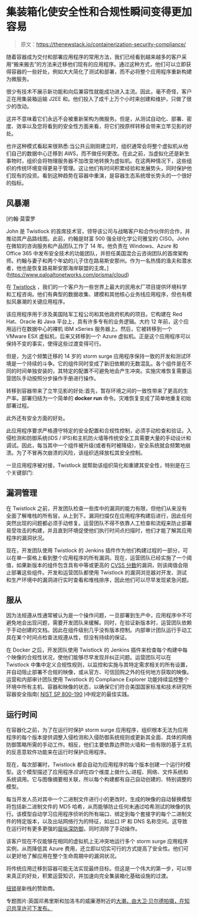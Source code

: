 # 集装箱化使安全性和合规性瞬间变得更加容易

> 原文：<https://thenewstack.io/containerization-security-compliance/>

随着容器成为交付和部署应用程序的常用方法，我们已经看到越来越多的客户采用“搬来搬去”的方法来迁移他们现有的应用程序。通过这种方式，他们可以立即获得容器的一些好处，例如大大简化了测试和部署，而不必将整个应用程序重新构建为微服务。

很少有技术不展示新功能和向后兼容性就能成功进入主流。因此，毫不奇怪，客户正在用集装箱运输 J2EE 和。他们投入了成千上万个小时来创建和维护，只做了很少的改动。

这并不意味着它们永远不会被重新架构为微服务。但是，从测试自动化、部署、密度、效率以及您将看到的安全性方面来看，将它们按原样转移会带来立竿见影的好处。

也许这种模式看起来很熟悉:当公共云刚刚建立时，组织通常会将整个虚拟机从他们自己的数据中心迁移到 AWS，而不做任何更改。在此之前，当虚拟化还是新生事物时，组织会将物理服务器不加改变地转换为虚拟机。在这两种情况下，这些组织的传统环境变得更易于管理。这让他们有时间积累经验和发展势头，同时保护他们现有的投资。看到这种趋势在容器中重演，是容器生态系统增长势头的一个很好的指标。

## 风暴潮

 [约翰·莫雷罗

John 是 Twistlock 的首席技术官，领导该公司与战略客户和合作伙伴的合作，并推动其产品路线图。此前，约翰是财富 500 强全球化学公司雅宝的 CISO。John 在微软的咨询服务和产品团队工作了 14 年。他负责在 Windows、Azure 和 Office 365 中发布安全技术的功能团队，并担任美国混合云咨询团队的首席架构师。约翰与妻子和两个年幼的儿子住在路易斯安那州。作为一名热情的渔夫和潜水者，他也是恢复路易斯安那海岸联盟的主席。](https://www.paloaltonetworks.com/prisma/cloud) 

在 [Twistlock](https://www.paloaltonetworks.com/prisma/cloud) ，我们的一个客户为一些世界上最大的民用水厂项目提供环境科学和工程咨询。他们有典型的数据收集、建模和其他核心业务线应用程序，但也有模拟风暴潮的关键应用程序。

该应用程序用于涉及美国陆军工程公司和其他政府机构的项目。它构建在 Red Hat、Oracle 和 Java 平台上，具有许多专有的业务逻辑。大约 12 年前，这个应用运行在数据中心的裸机 IBM xSeries 服务器上。然后，它被转移到一个 VMware ESX 虚拟机，后来又转移到一个 Azure 虚拟机。正是这个应用程序可以保持不变的事实，使得这些过渡变得可行。

但是，为这个频繁迁移的 14 岁的 storm surge 应用程序保持一致的开发和测试环境是一个持续的斗争。它的组件同时变成了新旧依赖的无数混乱。各个组件是在不同的时间单独安装的，其特定的配置不可避免地会产生冲突。实施灾难恢复需要运营团队手动按照分步操作手册进行操作。

转移到容器带来了立竿见影的好处:首先，暂存环境之间的一致性带来了更高的生产率。部署归结为一个简单的 **docker run** 命令。灾难恢复变成了简单地重复初始部署过程。

此外还有安全方面的好处。

此应用程序要求严格遵守特定的安全配置和合规性控制，必须手动检查和验证。入侵检测和防御系统(IDS / IPS)和主机防火墙等传统安全工具需要大量的手动设计和调试。因此，每当其中一个组件被升级(或者有时被降级)，安全系统就会频繁地崩溃。为了不冒再次崩溃的风险，该组织选择放松其安全控制。

一旦应用程序被对接，Twistlock 就帮助该组织简化和重建其安全性，特别是在三个关键部门:

## 漏洞管理

在 Twistlock 之前，开发团队检查一些库中的漏洞的能力有限，但他们从来没有全面了解堆栈的所有层，从上到下。漏洞扫描仅在应用程序构建后进行，因此任何突然出现的问题都必须手动修复。运营团队不得不依靠人工检查和流程来防止部署易受攻击的构建，并且直到环境促使他们执行时间点扫描时，他们才能了解其应用程序的漏洞状况。

现在，开发团队使用 Twistlock 的 Jenkins 插件作为他们构建过程的一部分，可以在单一窗格上看到整个应用程序的所有漏洞。现在，运营团队已经实施了一个阈值，如果新版本的组件包含具有中等或更高的 [CVSS 分数](https://www.first.org/cvss/specification-document)的漏洞，则该阈值会阻止部署这些组件。开发和运营团队都使用 Twistlock 的漏洞浏览器对开发、测试和生产环境中的漏洞进行实时查看和堆栈排序，因此他们可以尽早发现紧急问题。

## 服从

因为法规遵从性通常被认为是一个操作问题，一旦部署到生产中，应用程序中不可避免地会出现问题，需要开发团队来缓解。同时，在验证新版本时，运营团队依赖于手动创建的文档。因此在组件级别几乎没有版本控制。内部审计团队运行手动工具在某个时间点检查法规遵从性，但没有持续的保证。

在 Docker 之后，开发团队使用 Twistlock 的 Jenkins 插件来检查每个构建中每个映像的合规性状况，使他们能够尽早发现并纠正问题。运营团队可以在 Twistlock 中集中定义合规性规则，以监控和实施与其特定需求相关的所有设置，并自动阻止部署不合规的映像，或从官方、可信回购之外的任何地方获取的映像。运营和内部审计团队使用 Twistlock 的 Compliance Explorer 功能持续监控整个环境中所有主机、容器和映像的状态，以确保它们符合美国国家标准和技术研究所容器安全指南( [NIST SP 800-190](https://csrc.nist.gov/publications/detail/sp/800-190/archive/2017-04-10) )中规定的最佳实践。

## 运行时间

在容器化之前，为了在运行时保护 storm surge 应用程序，组织根本无法为应用程序的每个版本提供调整入侵检测和入侵防御系统规则或更新其全面、具体的网络防御策略所需的手动工作。相反，他们主要依靠边界防火墙和一些有限的基于主机的反恶意软件功能来在运行时保护应用程序。

现在，每次部署时，Twistlock 都会自动为应用程序的每个版本创建一个运行时模型。这个模型描述了应用程序*应该*在四个维度上做什么:进程、网络、文件系统和系统调用。它与图像摘要相关联，所以每个构建都有自己自动创建的、特别调整的模型。

每当开发人员对其中一个二进制文件进行小的更改时，生成的映像的自动替换模型将包括新二进制文件的 MD5 哈希，从而能够防止任何未通过哈希测试的映像的执行。该模型自动学习应用程序侦听的所有端口、绑定到每个套接字的每个二进制文件的特定版本，以及出站网络行为的特征，如出口 IP 和 DNS 名称空间。这导致在运行时有更多更强的[层纵深防御](https://www.us-cert.gov/bsi/articles/knowledge/principles/defense-in-depth)，同时消除了手动操作。

该客户现在不仅能够在相同的虚拟机上无冲突地运行多个 storm surge 应用程序实例，从而降低其 Azure 费用，还立即以切实可行的方式提高了安全性。他们可以更好地了解应用在整个生命周期中的漏洞状况。

将传统应用迁移到容器可能无法实现最终目标。但这是一个伟大的第一步，可以带来真正的好处，积累运营知识，并加速向完全集装箱化基础设施的过渡。

[扭锁](https://www.paloaltonetworks.com/prisma/cloud)是新栈的赞助商。

专题图片:英国邓弗里斯和加洛韦的威廉港附近的[大潮，由大卫·贝尔德拍摄，在知识共享许可下发布。](http://www.geograph.org.uk/photo/3833138)

<svg xmlns:xlink="http://www.w3.org/1999/xlink" viewBox="0 0 68 31" version="1.1"><title>Group</title> <desc>Created with Sketch.</desc></svg>